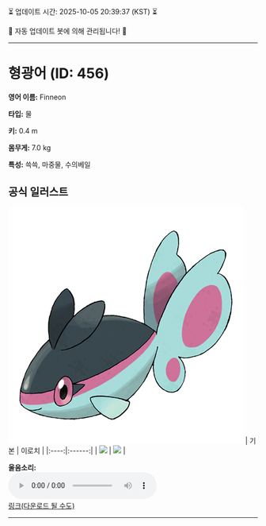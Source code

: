 
⏳ 업데이트 시간: 2025-10-05 20:39:37 (KST) ⏳

🤖 자동 업데이트 봇에 의해 관리됩니다! 🤖

---

# 형광어 (ID: 456)
**영어 이름:** Finneon

**타입:** 물

**키:** 0.4 m

**몸무게:** 7.0 kg

**특성:** 쓱쓱, 마중물, 수의베일

## 공식 일러스트
![](https://raw.githubusercontent.com/PokeAPI/sprites/master/sprites/pokemon/other/official-artwork/456.png)
| 기본 | 이로치 |
|:----:|:------:|
| <img src="http://play.pokemonshowdown.com/sprites/ani/finneon.gif" width="200"> | <img src="http://play.pokemonshowdown.com/sprites/ani-shiny/finneon.gif" width="200"> |

**울음소리:**<br><audio controls src="https://raw.githubusercontent.com/PokeAPI/cries/main/cries/pokemon/latest/456.ogg"></audio><br> [링크(다운로드 될 수도)](https://raw.githubusercontent.com/PokeAPI/cries/main/cries/pokemon/latest/456.ogg)


---
